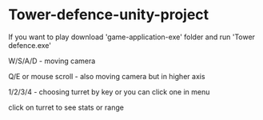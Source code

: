 # Tower-defence-unity-project

If you want to play download 'game-application-exe' folder and run 'Tower defence.exe'


W/S/A/D - moving camera

Q/E or mouse scroll - also moving camera but in higher axis

1/2/3/4 - choosing turret by key or you can click one in menu

click on turret to see stats or range 
